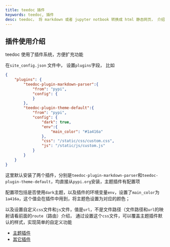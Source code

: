 ```yaml
---
title: teedoc 插件
keywords: teedoc, 插件
desc: teedoc， 将 markdown 或者 jupyter notbook 转换成 html 静态网页， 介绍了 teedoc 的的插件
---
```



## 插件使用介绍

teedoc 使用了插件系统，方便扩充功能


在`site_config.json` 文件中， 设置`plugins`字段， 比如
```json
{
    "plugins": {
        "teedoc-plugin-markdown-parser":{
            "from": "pypi",
            "config": {
            }
        },
        "teedoc-plugin-theme-default":{
            "from": "pypi",
            "config": {
                "dark": true,
                "env":{
                    "main_color": "#1a416a"
                },
                "css": "/static/css/custom.css",
                "js": "/static/js/custom.js"
            }
        }
    }
}
```

这里默认安装了两个插件，分别是`teedoc-plugin-markdown-parser`和`teedoc-plugin-theme-default`，均直接从`pypi.org`安装，主题插件有配置项

配置项包括是否使用`dark`主题，以及插件的环境变量`env`，设置了`main_color`为`1a416a`，这个值会在插件中用到，将主题色设置为对应的颜色；

以及设置自定义`css`文件和`js`文件，值是`url`，不是文件路径（文件路径和`url`的映射请看前面的`route`（路由）介绍， 通过设置这个`css`文件，可以覆盖主题插件默认的样式，实现简单的自定义功能


*  [主题插件](./themes.md)
*  [其它插件](./others.md)

